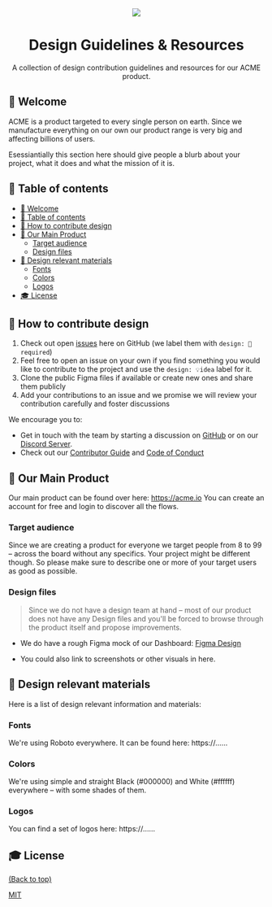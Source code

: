 <div align="center">
<a href="https://en.wikipedia.org/wiki/Acme_Corporation"><img src="https://i.imgur.com/C3riAXH.png" /></a>
  <h1>Design Guidelines & Resources</h1>
  <p>A collection of design contribution guidelines and resources for our ACME product.</p>
</div>

## 👋 Welcome

ACME is a product targeted to every single person on earth. Since we manufacture everything on our own our product range is very big and affecting billions of users. 

Esessiantially this section here should give people a blurb about your project, what it does and what the mission of it is.

## 📖 Table of contents

- [👋 Welcome](#-welcome)
- [📖 Table of contents](#-table-of-contents)
- [🚢 How to contribute design](#-how-to-contribute-design)
- [🚀 Our Main Product](#-our-main-product)
  - [Target audience](#target-audience)
  - [Design files](#design-files)
- [💅 Design relevant materials](#-design-relevant-materials)
  - [Fonts](#fonts)
  - [Colors](#colors)
  - [Logos](#logos)
- [🎓 License](#-license)

## 🚢 How to contribute design

1. Check out open [issues](https://github.com/myorg/myproject/issues) here on GitHub (we label them with `design: 💅required`)
2. Feel free to open an issue on your own if you find something you would like to contribute to the project and use the `design: 💡idea` label for it.
3. Clone the public Figma files if available or create new ones and share them publicly
4. Add your contributions to an issue and we promise we will review your contribution carefully and foster discussions

We encourage you to:

- Get in touch with the team by starting a discussion on [GitHub](https://github.com/myorg/myproject/discussions) or on our [Discord Server](https://discord.gg/xxxxxxxxx).
- Check out our [Contributor Guide](https://github.com/myorg/.github/blob/main/CONTRIBUTING.md) and
  [Code of Conduct](https://github.com/myorg/.github/blob/main/CODE_OF_CONDUCT.md)

## 🚀 Our Main Product

Our main product can be found over here: https://acme.io
You can create an account for free and login to discover all the flows.

### Target audience

Since we are creating a product for everyone we target people from 8 to 99 – across the board without any specifics. Your project might be different though. So please make sure to describe one or more of your target users as good as possible.
### Design files

> Since we do not have a design team at hand – most of our product does not have any Design files and you'll be forced to browse through the product itself and propose improvements.

- We do have a rough Figma mock of our Dashboard:
[Figma Design](https://www.figma.com/file/xxxxxx)

- You could also link to screenshots or other visuals in here.

## 💅 Design relevant materials

Here is a list of design relevant information and materials:

### Fonts

We're using Roboto everywhere. It can be found here:
https://......

### Colors

We're using simple and straight Black (#000000) and White (#ffffff) everywhere – with some shades of them.

### Logos

You can find a set of logos here:
https://......

## 🎓 License

[(Back to top)](#-table-of-contents)

[MIT](https://mit-license.org/)
